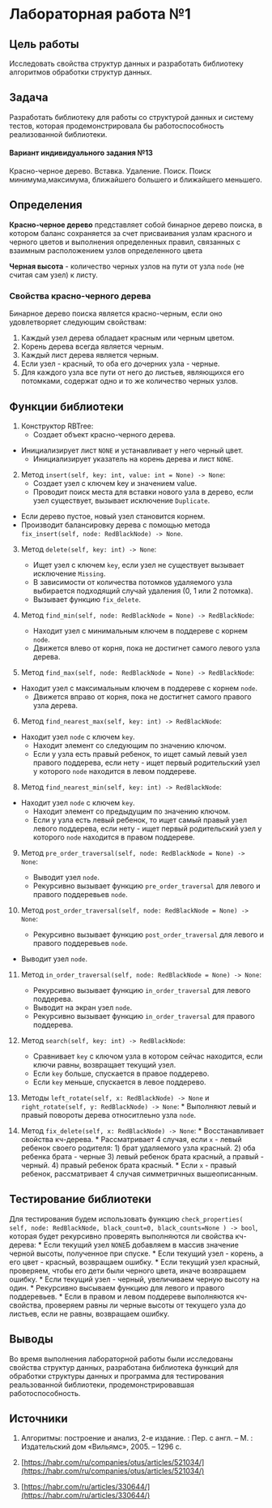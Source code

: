 # Лабораторная работа №1

## Цель работы
Исследовать свойства структур данных и разработать библиотеку алгоритмов обработки структур данных.

## Задача
Разработать библиотеку для работы со структурой данных и систему тестов, которая продемонстрировала бы работоспособность реализованной библиотеки.

#### Вариант индивидуального задания №13
Красно-черное дерево. Вставка. Удаление. Поиск. Поиск минимума,максимума, ближайшего большего и ближайшего меньшего.

## Определения
**Красно-черное дерево** представляет собой бинарное дерево поиска, в котором баланс сохраняется за счет присваивания узлам красного и черного цветов и выполнения определенных правил, связанных с взаимным расположением узлов определенного цвета

**Черная высота** - количество черных узлов на пути от узла `node` (не считая сам узел) к листу.

### Свойства красно-черного дерева
Бинарное дерево поиска является красно-черным, если оно удовлетворяет следующим свойствам:
1. Каждый узел дерева обладает красным или черным цветом.
2. Корень дерева всегда является черным.
3. Каждый лист дерева является черным.
4. Если узел - красный, то оба его дочерних узла - черные.
5. Для каждого узла все пути от него до листьев, являющихся его потомками, содержат одно и то же количество черных узлов.

## Функции библиотеки

1. Конструктор RBTree:
	* Создает объект красно-черного дерева.
  * Инициализирует лист `NONE` и устанавливает у него черный цвет.
	* Инициализирует указатель на корень дерева и лист `NONE`.
	
2. Метод `insert(self, key: int, value: int = None) -> None`:
	* Создает узел с ключем key и значением value.
	* Проводит поиск места для вставки нового узла в дерево, если узел существует, вызывает исключение `Duplicate`.
  * Если дерево пустое, новый узел становится корнем.
  * Производит балансировку дерева с помощью метода `fix_insert(self, node: RedBlackNode) -> None`.

3. Метод `delete(self, key: int) -> None`:
	* Ищет узел с ключем `key`, если узел не существует вызывает исключение `Missing`.
	* В зависимости от количества потомков удаляемого узла выбирается подходящий случай удаления (0, 1 или 2 потомка).
	* Вызывает функцию `fix_delete`.
	
4. Метод `find_min(self, node: RedBlackNode = None) -> RedBlackNode`:
	* Находит узел с минимальным ключем в поддереве с корнем `node`.
	* Движется влево от корня, пока не достигнет самого левого узла дерева.
	
5. Метод `find_max(self, node: RedBlackNode = None) -> RedBlackNode`:
  * Находит узел с максимальным ключем в поддереве с корнем `node`.
	* Движется вправо от корня, пока не достигнет самого правого узла дерева.
	
6. Метод `find_nearest_max(self, key: int) -> RedBlackNode`:
  * Находит узел `node` с ключем `key`.
	* Находит элемент со следующим по значению ключом.
	* Если у узла есть правый ребенок, то ищет самый левый узел правого поддерева, если нету - ищет первый родительский узел у которого `node` находится в левом поддереве.

8. Метод `find_nearest_min(self, key: int) -> RedBlackNode`:
  * Находит узел `node` с ключем `key`.
	* Находит элемент со предыдущим по значению ключом.
	* Если у узла есть левый ребенок, то ищет самый правый узел левого поддерева, если нету - ищет первый родительский узел у которого `node` находится в правом поддереве.


9. Метод `pre_order_traversal(self, node: RedBlackNode = None) -> None`:
	* Выводит узел `node`.
	* Рекурсивно вызывает функцию `pre_order_traversal` для левого и правого поддеревьев `node`. 

10. Метод `post_order_traversal(self, node: RedBlackNode = None) -> None`:
	* Рекурcивно вызывает функцию `post_order_traversal` для левого и правого поддеревьев `node`.
  * Выводит узел `node`.

11. Метод `in_order_traversal(self, node: RedBlackNode = None) -> None`:
	* Рекурсивно вызывает функцию `in_order_traversal` для левого поддерева.
	* Выводит на экран узел `node`.
	* Рекурсивно вызывает функцию `in_order_traversal` для правого поддерева.

12. Метод `search(self, key: int) -> RedBlackNode`:
	* Сравнивает `key` с ключом узла в котором сейчас находится, если ключи равны, возвращает текущий узел.
	* Если `key` больше, спускается в правое поддерево.
	* Если `key` меньше, спускается в левое поддерево.

13. Методы `left_rotate(self, x: RedBlackNode) -> None` и `right_rotate(self, y: RedBlackNode) -> None`:
        * Выполняют левый и правый повороты дерева относитлеьно узла `node`.

14. Метод `fix_delete(self, x: RedBlackNode) -> None`:
        * Восстанавливает свойства кч-дерева.
    	* Рассматривает 4 случая, если `x` - левый ребенок своего родителя:
    		1) брат удаляемого узла красный.
    		2) оба ребенка брата - черные
    		3) левый ребенок брата красный, а правый - черный.
    		4) правый ребенок брата красный.
        * Если `x` - правый ребенок, рассматривает 4 случая симметричных вышеописанным.

## Тестирование библиотеки
Для тестирования будем использовать функцию `check_properties(
        self, node: RedBlackNode, black_count=0, black_counts=None
    ) -> bool`, которая будет рекурсивно проверять выполняются ли свойства кч-дерева:
        * Если текущий узел `NONE`Б добавляем в массив значение черной высоты, полученное при спуске.
	* Если текущий узел - корень, а его цвет - красный, возвращаем ошибку.
	* Если текущий узел красный, проверяем, чтобы его дети были черного цвета, иначе возвращаем ошибку.
 	* Если текущий узел - черный, увеличиваем черную высоту на один.
  	* Рекурсивно высываем функцию для левого и правого поддеревьев.
	* Если в правом и левом поддереве выполняются кч-свойства, проверяем равны ли черные высоты от текущего узла до листьев, если не равны, возвращаем ошибку.


## Выводы
Во время выполнения лабораторной работы были исследованы свойства структур данных, разработана библиотека функций для обработки структуры данных и программа для тестирования реальзованной библиотеки, продемонстрировавшая работоспособность.

## Источники
1. Алгоритмы: построение и анализ, 2-е издание. : Пер. с англ. – М. :
Издательский дом «Вильямс», 2005. – 1296 с.

2. [https://habr.com/ru/companies/otus/articles/521034/](https://habr.com/ru/companies/otus/articles/521034/)
   
3. [https://habr.com/ru/articles/330644/](https://habr.com/ru/articles/330644/)
   
